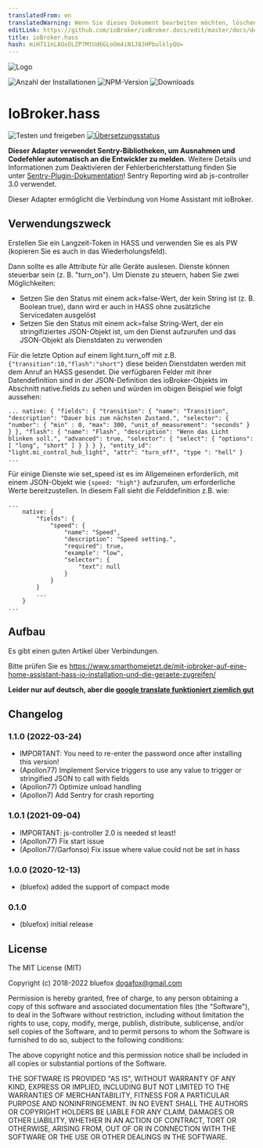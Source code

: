 ```yaml
---
translatedFrom: en
translatedWarning: Wenn Sie dieses Dokument bearbeiten möchten, löschen Sie bitte das Feld "translationsFrom". Andernfalls wird dieses Dokument automatisch erneut übersetzt
editLink: https://github.com/ioBroker/ioBroker.docs/edit/master/docs/de/adapterref/iobroker.hass/README.md
title: ioBroker.hass
hash: miH711nLAOxOLZP7MtUd6GLoOm4iN1J8JHPbulklyQU=
---
```

![Logo](../../../en/adapterref/iobroker.hass/admin/hass.png)

![Anzahl der Installationen](http://iobroker.live/badges/hass-stable.svg)
![NPM-Version](http://img.shields.io/npm/v/iobroker.hass.svg)
![Downloads](https://img.shields.io/npm/dm/iobroker.hass.svg)

# IoBroker.hass
![Testen und freigeben](https://github.com/ioBroker/ioBroker.hass/workflows/Test%20and%20Release/badge.svg) [![Übersetzungsstatus](https://weblate.iobroker.net/widgets/adapters/-/hass/svg-badge.svg)](https://weblate.iobroker.net/engage/adapters/?utm_source=widget)

**Dieser Adapter verwendet Sentry-Bibliotheken, um Ausnahmen und Codefehler automatisch an die Entwickler zu melden.** Weitere Details und Informationen zum Deaktivieren der Fehlerberichterstattung finden Sie unter [Sentry-Plugin-Dokumentation](https://github.com/ioBroker/plugin-sentry#plugin-sentry)! Sentry Reporting wird ab js-controller 3.0 verwendet.

Dieser Adapter ermöglicht die Verbindung von Home Assistant mit ioBroker.

## Verwendungszweck
Erstellen Sie ein Langzeit-Token in HASS und verwenden Sie es als PW (kopieren Sie es auch in das Wiederholungsfeld).

Dann sollte es alle Attribute für alle Geräte auslesen. Dienste können steuerbar sein (z. B. "turn_on"). Um Dienste zu steuern, haben Sie zwei Möglichkeiten:

* Setzen Sie den Status mit einem ack=false-Wert, der kein String ist (z. B. Boolean true), dann wird er auch in HASS ohne zusätzliche Servicedaten ausgelöst
* Setzen Sie den Status mit einem ack=false String-Wert, der ein stringifiziertes JSON-Objekt ist, um den Dienst aufzurufen und das JSON-Objekt als Dienstdaten zu verwenden

Für die letzte Option auf einem light.turn_off mit z.B. `{"transition":10,"flash":"short"}` diese beiden Dienstdaten werden mit dem Anruf an HASS gesendet. Die verfügbaren Felder mit ihrer Datendefinition sind in der JSON-Definition des ioBroker-Objekts im Abschnitt native.fields zu sehen und würden im obigen Beispiel wie folgt aussehen:

` ...
native: { "fields": { "transition": { "name": "Transition", "description": "Dauer bis zum nächsten Zustand.", "selector": { "number": { "min" : 0, "max": 300, "unit_of_measurement": "seconds" } } }, "flash": { "name": "Flash", "description": "Wenn das Licht blinken soll.", "advanced": true, "selector": { "select": { "options": [ "long", "short" ] } } } }, "entity_id": "light.mi_control_hub_light", "attr": "turn_off", "type ": "hell" } ...
`

Für einige Dienste wie set_speed ist es im Allgemeinen erforderlich, mit einem JSON-Objekt wie `{speed: "high"}` aufzurufen, um erforderliche Werte bereitzustellen. In diesem Fall sieht die Felddefinition z.B. wie:

```
...
    native: {
        "fields": {
            "speed": {
                "name": "Speed",
                "description": "Speed setting.",
                "required": true,
                "example": "low",
                "selector": {
                    "text": null
                }
            }
        }
        ...
    }
...
```

## Aufbau
Es gibt einen guten Artikel über Verbindungen.

Bitte prüfen Sie es https://www.smarthomejetzt.de/mit-iobroker-auf-eine-home-assistant-hass-io-installation-und-die-geraete-zugreifen/

**Leider nur auf deutsch, aber die [google translate funktioniert ziemlich gut](https://translate.google.com/translate?hl=en&sl=de&tl=en&u=https%3A%2F%2Fwww.smarthomejetzt.de%2Fmit-iobroker-auf-eine-home-assistant-hass-io-installation-und-die-geraete-zugreifen%2F)**

<!-- Platzhalter für die nächste Version (am Zeilenanfang):

### __LAUFENDE ARBEIT__ -->

## Changelog
### 1.1.0 (2022-03-24)
* IMPORTANT: You need to re-enter the password once after installing this version!
* (Apollon77) Implement Service triggers to use any value to trigger or stringified JSON to call with fields
* (Apollon77) Optimize unload handling
* (Apollon7) Add Sentry for crash reporting

### 1.0.1 (2021-09-04)
* IMPORTANT: js-controller 2.0 is needed st least!
* (Apollon77) Fix start issue
* (Apollon77/Garfonso) Fix issue where value could not be set in hass

### 1.0.0 (2020-12-13)
* (bluefox) added the support of compact mode

### 0.1.0
* (bluefox) initial release

## License
The MIT License (MIT)

Copyright (c) 2018-2022 bluefox <dogafox@gmail.com>

Permission is hereby granted, free of charge, to any person obtaining a copy
of this software and associated documentation files (the "Software"), to deal
in the Software without restriction, including without limitation the rights
to use, copy, modify, merge, publish, distribute, sublicense, and/or sell
copies of the Software, and to permit persons to whom the Software is
furnished to do so, subject to the following conditions:

The above copyright notice and this permission notice shall be included in
all copies or substantial portions of the Software.

THE SOFTWARE IS PROVIDED "AS IS", WITHOUT WARRANTY OF ANY KIND, EXPRESS OR
IMPLIED, INCLUDING BUT NOT LIMITED TO THE WARRANTIES OF MERCHANTABILITY,
FITNESS FOR A PARTICULAR PURPOSE AND NONINFRINGEMENT. IN NO EVENT SHALL THE
AUTHORS OR COPYRIGHT HOLDERS BE LIABLE FOR ANY CLAIM, DAMAGES OR OTHER
LIABILITY, WHETHER IN AN ACTION OF CONTRACT, TORT OR OTHERWISE, ARISING FROM,
OUT OF OR IN CONNECTION WITH THE SOFTWARE OR THE USE OR OTHER DEALINGS IN
THE SOFTWARE.